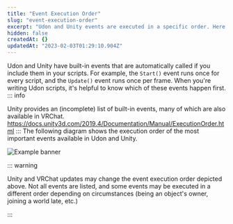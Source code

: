 ```yaml
---
title: "Event Execution Order"
slug: "event-execution-order"
excerpt: "Udon and Unity events are executed in a specific order. Here's how!"
hidden: false
createdAt: {}
updatedAt: "2023-02-03T01:29:10.904Z"
---
```

Udon and Unity have built-in events that are automatically called if you include them in your scripts. For example, the `Start()` event runs once for every script, and the `Update()` event runs once per frame. When you're writing Udon scripts, it's helpful to know which of these events happen first.
::: info

Unity provides an (incomplete) list of built-in events, many of which are also available in VRChat. https://docs.unity3d.com/2019.4/Documentation/Manual/ExecutionOrder.html
:::
The following diagram shows the execution order of the most important events available in Udon and Unity.

![Example banner](/creators.vrchat.com/images/worlds/event-execution-order.svg)

::: warning

Unity and VRChat updates may change the event execution order depicted above.
Not all events are listed, and some events may be executed in a different order depending on circumstances (being an object's owner, joining a world late, etc.)

:::